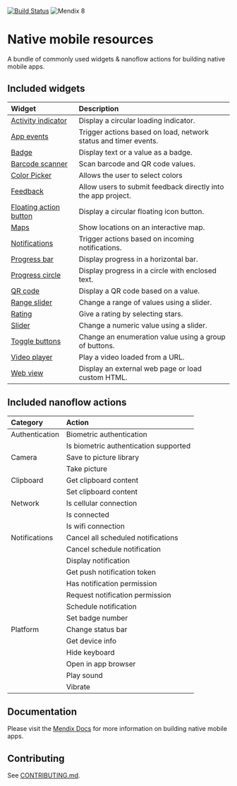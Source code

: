 [![Build Status](https://api.travis-ci.org/mendix/native-mobile-resources.svg?branch=master)](https://travis-ci.org/mendix/native-mobile-resources)
![Mendix 8](https://img.shields.io/badge/mendix-8.0.0-brightgreen.svg)

# Native mobile resources

A bundle of commonly used widgets & nanoflow actions for building native mobile apps.

## Included widgets

| Widget                     | Description                                                     |
| :------------------------- | :-------------------------------------------------------------- |
| [Activity indicator][]     | Display a circular loading indicator.                           |
| [App events][]             | Trigger actions based on load, network status and timer events. |
| [Badge][]                  | Display text or a value as a badge.                             |
| [Barcode scanner][]        | Scan barcode and QR code values.                                |
| [Color Picker][]           | Allows the user to select colors                                |
| [Feedback][]               | Allow users to submit feedback directly into the app project.   |
| [Floating action button][] | Display a circular floating icon button.                        |
| [Maps][]                   | Show locations on an interactive map.                           |
| [Notifications][]          | Trigger actions based on incoming notifications.                |
| [Progress bar][]           | Display progress in a horizontal bar.                           |
| [Progress circle][]        | Display progress in a circle with enclosed text.                |
| [QR code][]                | Display a QR code based on a value.                             |
| [Range slider][]           | Change a range of values using a slider.                        |
| [Rating][]                 | Give a rating by selecting stars.                               |
| [Slider][]                 | Change a numeric value using a slider.                          |
| [Toggle buttons][]         | Change an enumeration value using a group of buttons.           |
| [Video player][]           | Play a video loaded from a URL.                                 |
| [Web view][]               | Display an external web page or load custom HTML.               |

[activity indicator]: https://github.com/mendix/native-mobile-resources/blob/master/packages/activity-indicator
[app events]: https://github.com/mendix/native-mobile-resources/blob/master/packages/app-events
[badge]: https://github.com/mendix/native-mobile-resources/blob/master/packages/badge
[barcode scanner]: https://github.com/mendix/native-mobile-resources/blob/master/packages/barcode-scanner
[color picker]: https://github.com/mendix/native-mobile-resources/blob/master/packages/color-picker
[feedback]: https://github.com/mendix/native-mobile-resources/blob/master/packages/feedback
[floating action button]: https://github.com/mendix/native-mobile-resources/blob/master/packages/floating-action-button
[maps]: https://github.com/mendix/native-mobile-resources/blob/master/packages/maps
[notifications]: https://github.com/mendix/native-mobile-resources/blob/master/packages/notifications
[progress bar]: https://github.com/mendix/native-mobile-resources/blob/master/packages/progress-bar
[progress circle]: https://github.com/mendix/native-mobile-resources/blob/master/packages/progress-circle
[qr code]: https://github.com/mendix/native-mobile-resources/blob/master/packages/qr-code
[range slider]: https://github.com/mendix/native-mobile-resources/blob/master/packages/range-slider
[rating]: https://github.com/mendix/native-mobile-resources/blob/master/packages/rating
[slider]: https://github.com/mendix/native-mobile-resources/blob/master/packages/slider
[toggle buttons]: https://github.com/mendix/native-mobile-resources/blob/master/packages/toggle-buttons
[video player]: https://github.com/mendix/native-mobile-resources/blob/master/packages/video-player
[web view]: https://github.com/mendix/native-mobile-resources/blob/master/packages/web-view

## Included nanoflow actions

| Category       | Action                                |
| :------------- | :------------------------------------ |
| Authentication | Biometric authentication              |
|                | Is biometric authentication supported |
| Camera         | Save to picture library               |
|                | Take picture                          |
| Clipboard      | Get clipboard content                 |
|                | Set clipboard content                 |
| Network        | Is cellular connection                |
|                | Is connected                          |
|                | Is wifi connection                    |
| Notifications  | Cancel all scheduled notifications    |
|                | Cancel schedule notification          |
|                | Display notification                  |
|                | Get push notification token           |
|                | Has notification permission           |
|                | Request notification permission       |
|                | Schedule notification                 |
|                | Set badge number                      |
| Platform       | Change status bar                     |
|                | Get device info                       |
|                | Hide keyboard                         |
|                | Open in app browser                   |
|                | Play sound                            |
|                | Vibrate                               |

## Documentation

Please visit the [Mendix Docs](https://docs.mendix.com/refguide/native-mobile) for more information on building native
mobile apps.

## Contributing

See [CONTRIBUTING.md](https://github.com/mendix/native-mobile-resources/blob/master/CONTRIBUTING.md).
